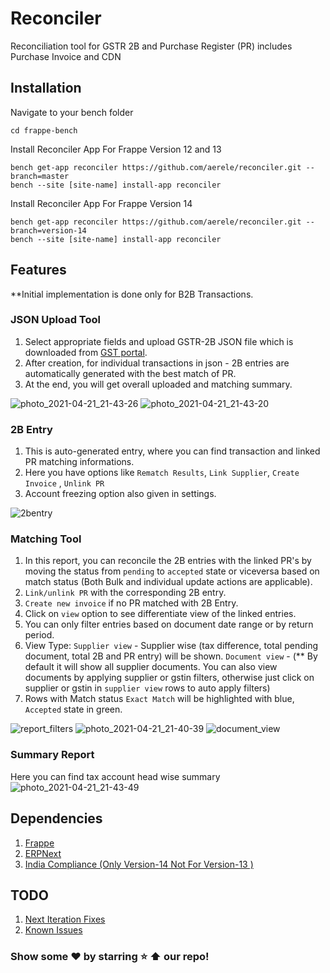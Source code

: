 # Reconciler

Reconciliation tool for GSTR 2B and Purchase Register (PR) includes Purchase Invoice and CDN

## Installation
Navigate to your bench folder
```
cd frappe-bench
```
Install Reconciler App For Frappe Version 12 and 13 
```
bench get-app reconciler https://github.com/aerele/reconciler.git --branch=master
bench --site [site-name] install-app reconciler
```
Install Reconciler App For Frappe Version 14
```
bench get-app reconciler https://github.com/aerele/reconciler.git --branch=version-14
bench --site [site-name] install-app reconciler
```
## Features
  **Initial implementation is done only for B2B Transactions.
  ### JSON Upload Tool
  
  1. Select appropriate fields and upload GSTR-2B JSON file which is downloaded from [GST portal](https://www.gst.gov.in/).
  2. After creation, for individual transactions in json - 2B entries are automatically generated with the best match of PR.
  3. At the end, you will get overall uploaded and matching summary.

  ![photo_2021-04-21_21-43-26](https://user-images.githubusercontent.com/36359901/115586950-bd7c0280-a2ea-11eb-8c9c-33b2f986c706.jpg)
  ![photo_2021-04-21_21-43-20](https://user-images.githubusercontent.com/36359901/115586937-b8b74e80-a2ea-11eb-87e5-b9a01551e2bb.jpg)


  ### 2B Entry
  1. This is auto-generated entry, where you can find transaction and linked PR matching informations.
  2. Here you have options like ```Rematch Results```, ```Link Supplier```, ```Create Invoice``` , ```Unlink PR```
  3. Account freezing option also given in settings.
  
  ![2bentry](https://user-images.githubusercontent.com/36359901/115589932-0bded080-a2ee-11eb-82a2-0dfed3c919f7.gif)

  ### Matching Tool
  
  1. In this report, you can reconcile the 2B entries with the linked PR's by moving the status from ```pending``` to ```accepted``` state or viceversa based on match status (Both Bulk and individual update actions are applicable).
  2. ```Link/unlink PR``` with the corresponding 2B entry.
  3. ```Create new invoice``` if no PR matched with 2B Entry.
  4. Click on ```view``` option to see differentiate view of the linked entries.
  5. You can only filter entries based on document date range or by return period.
  6. View Type:
      ```Supplier view``` - Supplier wise (tax difference, total pending document, total 2B and PR entry) will be shown.
      ```Document view``` - (** By default it will show all supplier documents. You can also view documents by applying supplier or gstin filters,         otherwise just click on supplier or gstin in ```supplier view``` rows to auto apply filters)
   4. Rows with Match status ```Exact Match``` will be highlighted with blue, ```Accepted``` state in green.
      
  ![report_filters](https://user-images.githubusercontent.com/36359901/115587545-6cb8d980-a2eb-11eb-9d6c-15bcbd3715cb.gif)
  ![photo_2021-04-21_21-40-39](https://user-images.githubusercontent.com/36359901/115586576-5c542f00-a2ea-11eb-99d3-025aaf2ea449.jpg)
  ![document_view](https://user-images.githubusercontent.com/36359901/115589979-1731fc00-a2ee-11eb-863f-5df9ad86e287.gif)

  ### Summary Report
  Here you can find tax account head wise summary
  ![photo_2021-04-21_21-43-49](https://user-images.githubusercontent.com/36359901/115586963-c076f300-a2ea-11eb-9e42-fa04ed008bd1.jpg)

## Dependencies

1. [Frappe](https://github.com/frappe/frappe)
2. [ERPNext](https://github.com/frappe/erpnext)
3. [India Compliance (Only Version-14 Not For Version-13 )](https://github.com/resilient-tech/india-compliance)

## TODO
1. [Next Iteration Fixes](https://github.com/aerele/reconciler/issues/5)
2. [Known Issues](https://github.com/aerele/reconciler/issues/11)

### Show some ❤️ by starring :star: :arrow_up: our repo!
